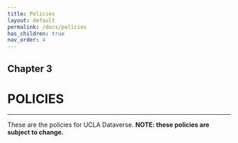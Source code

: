 ```yaml
---
title: Policies
layout: default
permalink: /docs/policies
has_children: true
nav_order: 4
---
```


## Chapter 3

# POLICIES 
<hr/>

These are the policies for UCLA Dataverse. **NOTE: these policies are subject to change.**